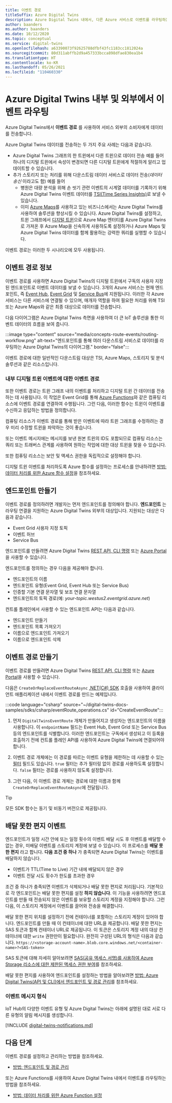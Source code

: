 ```yaml
---
title: 이벤트 경로
titleSuffix: Azure Digital Twins
description: Azure Digital Twins 내에서, 다른 Azure 서비스로 이벤트를 라우팅하는 방법에 대해 알아봅니다.
author: baanders
ms.author: baanders
ms.date: 10/12/2020
ms.topic: conceptual
ms.service: digital-twins
ms.openlocfilehash: a63390073f92625788dfbf43fc1183cc1812024a
ms.sourcegitcommit: 80d311abffb2d9a457333bcca898dfae830ea1b4
ms.translationtype: HT
ms.contentlocale: ko-KR
ms.lasthandoff: 05/26/2021
ms.locfileid: "110460330"
---
```

# <a name="route-events-within-and-outside-of-azure-digital-twins"></a>Azure Digital Twins 내부 및 외부에서 이벤트 라우팅

Azure Digital Twins에서 **이벤트 경로** 를 사용하여 서비스 외부의 소비자에게 데이터를 전송합니다. 

Azure Digital Twins 데이터를 전송하는 두 가지 주요 사례는 다음과 같습니다.
* Azure Digital Twins 그래프의 한 트윈에서 다른 트윈으로 데이터 전송 예를 들어 하나의 디지털 트윈에서 속성이 변경되면 다른 디지털 트윈에게 적절하게 알리고 업데이트할 수 있습니다.
* 추가 스토리지 또는 처리를 위해 다운스트림 데이터 서비스로 데이터 전송(*데이터 송신* 이라고도 함) 예를 들어
  - 병원은 대량 분석을 위해 손 씻기 관련 이벤트의 시계열 데이터를 기록하기 위해 Azure Digital Twins 이벤트 데이터를 [TSI(Time Series Insights)](../time-series-insights/overview-what-is-tsi.md)로 보낼 수 있습니다.
  - 이미 [Azure Maps](../azure-maps/about-azure-maps.md)를 사용하고 있는 비즈니스에서는 Azure Digital Twins를 사용하여 솔루션을 향상시킬 수 있습니다. Azure Digital Twins를 설정하고, 트윈 그래프에서 [디지털 트윈](concepts-twins-graph.md)으로 Azure Map 엔터티를 Azure Digital Twins로 가져온 후 Azure Map을 신속하게 사용하도록 설정하거나 Azure Maps 및 Azure Digital Twins 데이터를 함께 활용하는 강력한 쿼리를 실행할 수 있습니다.

이벤트 경로는 이러한 두 시나리오에 모두 사용됩니다.

## <a name="about-event-routes"></a>이벤트 경로 정보

이벤트 경로를 사용하면 Azure Digital Twins의 디지털 트윈에서 구독의 사용자 지정된 엔드포인트로 이벤트 데이터를 보낼 수 있습니다. 3개의 Azure 서비스는 현재 엔드포인트, 즉 [Event Hub](../event-hubs/event-hubs-about.md), [Event Grid](../event-grid/overview.md) 및 [Service Bus](../service-bus-messaging/service-bus-messaging-overview.md)에 지원됩니다. 이러한 각 Azure 서비스는 다른 서비스에 연결될 수 있으며, 매개자 역할을 하여 필요한 처리를 위해 TSI 또는 Azure Maps와 같은 최종 대상으로 데이터를 전송합니다.

다음 다이어그램은 Azure Digital Twins 측면을 사용하여 더 큰 IoT 솔루션을 통한 이벤트 데이터의 흐름을 보여 줍니다.

:::image type="content" source="media/concepts-route-events/routing-workflow.png" alt-text="엔드포인트를 통해 여러 다운스트림 서비스로 데이터를 라우팅하는 Azure Digital Twins의 다이어그램." border="false":::

이벤트 경로에 대한 일반적인 다운스트림 대상은 TSI, Azure Maps, 스토리지 및 분석 솔루션과 같은 리소스입니다.

### <a name="event-routes-for-internal-digital-twin-events"></a>내부 디지털 트윈 이벤트에 대한 이벤트 경로

또한 이벤트 경로는 트윈 그래프 내의 이벤트를 처리하고 디지털 트윈 간 데이터를 전송하는 데 사용됩니다. 이 작업은 Event Grid를 통해 [Azure Functions](../azure-functions/functions-overview.md)와 같은 컴퓨팅 리소스에 이벤트 경로를 연결하여 수행됩니다. 그런 다음, 이러한 함수는 트윈이 이벤트를 수신하고 응답하는 방법을 정의합니다. 

컴퓨팅 리소스가 이벤트 경로를 통해 받은 이벤트에 따라 트윈 그래프를 수정하려는 경우 미리 수정할 트윈을 파악하는 것이 좋습니다. 

또는 이벤트 메시지에는 메시지를 보낸 원본 트윈의 ID도 포함되므로 컴퓨팅 리소스는 쿼리 또는 트래버스 관계를 사용하여 원하는 작업에 대한 대상 트윈을 찾을 수 있습니다. 

또한 컴퓨팅 리소스는 보안 및 액세스 권한을 독립적으로 설정해야 합니다.

디지털 트윈 이벤트를 처리하도록 Azure 함수를 설정하는 프로세스를 안내하려면 [방법: 데이터 처리를 위한 Azure 함수 설정](how-to-create-azure-function.md)을 참조하세요.

## <a name="create-an-endpoint"></a>엔드포인트 만들기

이벤트 경로를 정의하려면 개발자는 먼저 엔드포인트를 정의해야 합니다. **엔드포인트** 는 라우팅 연결을 지원하는 Azure Digital Twins 외부의 대상입니다. 지원되는 대상은 다음과 같습니다.
* Event Grid 사용자 지정 토픽
* 이벤트 허브
* Service Bus

엔드포인트를 만들려면 Azure Digital Twins [REST API, CLI 명령](how-to-manage-routes-apis-cli.md#create-an-endpoint-for-azure-digital-twins) 또는 [Azure Portal](how-to-manage-routes-portal.md#create-an-endpoint-for-azure-digital-twins)을 사용할 수 있습니다.

엔드포인트를 정의하는 경우 다음을 제공해야 합니다.
* 엔드포인트의 이름
* 엔드포인트 유형(Event Grid, Event Hub 또는 Service Bus)
* 인증할 기본 연결 문자열 및 보조 연결 문자열 
* 엔드포인트의 토픽 경로(예: *your-topic.westus2.eventgrid.azure.net*)

컨트롤 플레인에서 사용할 수 있는 엔드포인트 API는 다음과 같습니다.
* 엔드포인트 만들기
* 엔드포인트 목록 가져오기
* 이름으로 엔드포인트 가져오기
* 이름으로 엔드포인트 삭제

## <a name="create-an-event-route"></a>이벤트 경로 만들기
 
이벤트 경로를 만들려면 Azure Digital Twins [REST API, CLI 명령](how-to-manage-routes-apis-cli.md#create-an-event-route) 또는 [Azure Portal](how-to-manage-routes-portal.md#create-an-event-route)을 사용할 수 있습니다.

다음은 `CreateOrReplaceEventRouteAsync` [.NET(C#) SDK](/dotnet/api/overview/azure/digitaltwins/client?view=azure-dotnet&preserve-view=true) 호출을 사용하여 클라이언트 애플리케이션 내에서 이벤트 경로를 만드는 예제입니다. 

:::code language="csharp" source="~/digital-twins-docs-samples/sdks/csharp/eventRoute_operations.cs" id="CreateEventRoute":::

1. 먼저 `DigitalTwinsEventRoute` 개체가 만들어지고 생성자는 엔드포인트의 이름을 사용합니다. 이 `endpointName` 필드는 Event Hub, Event Grid 또는 Service Bus 등의 엔드포인트를 식별합니다. 이러한 엔드포인트는 구독에서 생성되고 이 등록을 호출하기 전에 컨트롤 플레인 API를 사용하여 Azure Digital Twins에 연결되어야 합니다.

2. 이벤트 경로 개체에는 이 경로를 따르는 이벤트 유형을 제한하는 데 사용할 수 있는 [필터](how-to-manage-routes-apis-cli.md#filter-events) 필드도 있습니다. `true` 필터는 추가 필터링 없이 경로를 사용하도록 설정합니다. `false` 필터는 경로를 사용하지 않도록 설정합니다. 

3. 그런 다음, 이 이벤트 경로 개체는 경로에 대한 이름과 함께 `CreateOrReplaceEventRouteAsync`에 전달됩니다.

> [!TIP]
> 모든 SDK 함수는 동기 및 비동기 버전으로 제공됩니다.

## <a name="dead-letter-events"></a>배달 못한 편지 이벤트

엔드포인트가 일정 시간 안에 또는 일정 횟수의 이벤트 배달 시도 후 이벤트를 배달할 수 없는 경우, 미배달 이벤트를 스토리지 계정에 보낼 수 있습니다. 이 프로세스를 **배달 못한 편지** 라고 합니다. **다음 조건 중 하나** 가 충족되면 Azure Digital Twins는 이벤트를 배달하지 않습니다. 

* 이벤트가 TTL(Time to Live) 기간 내에 배달되지 않은 경우
* 이벤트 전달 시도 횟수가 한도를 초과한 경우

조건 중 하나가 충족되면 이벤트가 삭제되거나 배달 못한 편지로 처리됩니다. 기본적으로 각 엔드포인트는 배달 못한 편지를 설정 **하지 않습니다**. 이 기능을 사용하려면 엔드포인트를 만들 때 전송되지 않은 이벤트를 보유할 스토리지 계정을 지정해야 합니다. 그런 다음, 이 스토리지 계정에서 이벤트를 끌어와 전송을 해결합니다.

배달 못한 편지 위치를 설정하기 전에 컨테이너를 포함하는 스토리지 계정이 있어야 합니다. 엔드포인트를 만들 때 이 컨테이너에 대한 URL을 제공합니다. 배달 못한 편지는 SAS 토큰과 함께 컨테이너 URL로 제공됩니다. 이 토큰은 스토리지 계정 내의 대상 컨테이너에 대한 `write` 권한만이 필요합니다. 완전히 구성된 URL의 형식은 다음과 같습니다. `https://<storage-account-name>.blob.core.windows.net/<container-name>?<SAS-token>`

SAS 토큰에 대해 자세히 알아보려면 [SAS(공유 액세스 서명)를 사용하여 Azure Storage 리소스에 대한 제한된 액세스 권한 부여](../storage/common/storage-sas-overview.md)를 참조하세요.

배달 못한 편지를 사용하여 엔드포인트를 설정하는 방법을 알아보려면 [방법: Azure Digital Twins(API 및 CLI)에서 엔드포인트 및 경로 관리](how-to-manage-routes-apis-cli.md#create-an-endpoint-with-dead-lettering)를 참조하세요.

### <a name="types-of-event-messages"></a>이벤트 메시지 형식

IoT Hub의 다양한 이벤트 유형 및 Azure Digital Twins는 아래에 설명된 대로 서로 다른 유형의 알림 메시지를 생성합니다.

[!INCLUDE [digital-twins-notifications.md](../../includes/digital-twins-notifications.md)]

## <a name="next-steps"></a>다음 단계

이벤트 경로를 설정하고 관리하는 방법을 참조하세요.
* [방법: 엔드포인트 및 경로 관리](how-to-manage-routes-apis-cli.md)

또는 Azure Functions를 사용하여 Azure Digital Twins 내에서 이벤트를 라우팅하는 방법을 참조하세요.
* [방법: 데이터 처리를 위한 Azure Function 설정](how-to-create-azure-function.md)